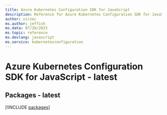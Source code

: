 ```yaml
---
title: Azure Kubernetes Configuration SDK for JavaScript
description: Reference for Azure Kubernetes Configuration SDK for JavaScript
author: xirzec
ms.author: jeffish
ms.data: 07/20/2023
ms.topic: reference
ms.devlang: javascript
ms.service: kubernetesconfiguration
---
```

# Azure Kubernetes Configuration SDK for JavaScript - latest
## Packages - latest
[!INCLUDE [packages](kubernetes-configuration-index.md)]